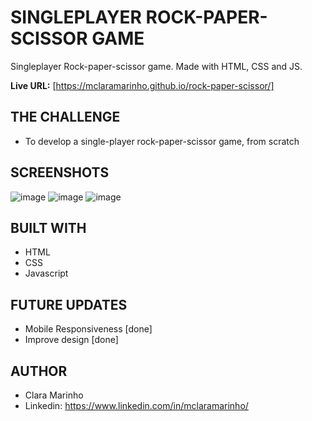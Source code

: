 # SINGLEPLAYER ROCK-PAPER-SCISSOR GAME

Singleplayer Rock-paper-scissor game. Made with HTML, CSS and JS.

**Live URL:** [https://mclaramarinho.github.io/rock-paper-scissor/]

## THE CHALLENGE
- To develop a single-player rock-paper-scissor game, from scratch


## SCREENSHOTS
![image](https://github.com/mclaramarinho/rock-paper-scissor/assets/119897667/ea107512-3c2b-4d2c-a7fb-e88d951ae70b)
![image](https://github.com/mclaramarinho/rock-paper-scissor/assets/119897667/f235714c-18ba-40f9-ab8f-74dbbb53aa8f)
![image](https://github.com/mclaramarinho/rock-paper-scissor/assets/119897667/64f6700d-eaac-43e3-a3f6-4d5a6b25fa94)


## BUILT WITH
 - HTML
 - CSS
 - Javascript

## FUTURE UPDATES
- Mobile Responsiveness [done]
- Improve design [done]

## AUTHOR
- Clara Marinho
- Linkedin: https://www.linkedin.com/in/mclaramarinho/ 
